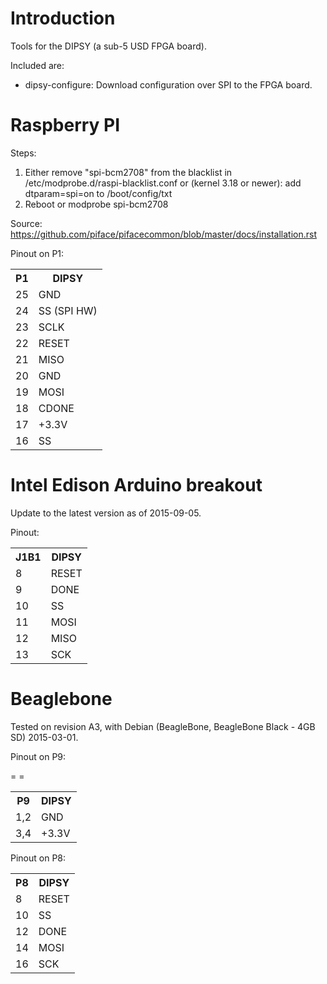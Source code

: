 Introduction
============

Tools for the DIPSY (a sub-5 USD FPGA board).

Included are:
* dipsy-configure: Download configuration over SPI to the FPGA board.


Raspberry PI
============
Steps:
<ol>
<li>
Either remove "spi-bcm2708" from the blacklist in /etc/modprobe.d/raspi-blacklist.conf or (kernel 3.18 or newer): add dtparam=spi=on to /boot/config/txt
</li>
<li>
Reboot or modprobe spi-bcm2708
</li>
</ol>

Source: https://github.com/piface/pifacecommon/blob/master/docs/installation.rst

Pinout on P1:<table>
<tr>
	<th>P1</th><th>DIPSY</th>
</tr>
	<td>25</td><td>GND</td>
</tr>
<tr>
	<td>24</td><td>SS (SPI HW)</td>
</tr>
<tr>
	<td>23</td><td>SCLK</td>
</tr>
<tr>
	<td>22</td><td>RESET</td>
</tr>
<tr>
	<td>21</td><td>MISO</td>
</tr>
<tr>
	<td>20</td><td>GND</td>
</tr>
<tr>
	<td>19</td><td>MOSI</td>
</tr>
<tr>
	<td>18</td><td>CDONE</td>
</tr>
<tr>
	<td>17</td><td>+3.3V</td>
</tr>
<tr>
	<td>16</td><td>SS</td>
</tr>
</table>

Intel Edison Arduino breakout
=============================
Update to the latest version as of 2015-09-05.

Pinout:<table>
<tr>
	<th>J1B1</th><th>DIPSY</th>
</tr>
<tr>
	 <td>8</td><td>RESET</td>
</tr>
<tr>
	 <td>9</td><td>DONE</td>
</tr>
<tr>
	<td>10</td><td>SS</td>
</tr>
<tr>
	<td>11</td><td>MOSI</td>
</tr>
<tr>
	<td>12</td><td>MISO</td>
</tr>
<tr>
	<td>13</td><td>SCK</td>
</tr>
</table>

Beaglebone
==========
Tested on revision A3, with Debian (BeagleBone, BeagleBone Black - 4GB SD) 2015-03-01.


Pinout on P9:<table>
<tr>
	<th>P9</th><th>DIPSY</th>
</tr>
<tr>
	<td>1,2</td> = <td>GND</td>
</tr>
<tr>
	<td>3,4</td> = <td>+3.3V</td>
</tr>
</table>

Pinout on P8:<table>
<tr>
	<th>P8</th><th>DIPSY</th>
</tr>
<tr>
	 <td>8</td><td>RESET</td>
</tr>
<tr>
	<td>10</td><td>SS</td>
</tr>
<tr>
	<td>12</td><td>DONE</td>
</tr>
<tr>
	<td>14</td><td>MOSI</td>
</tr>
<tr>
	<td>16</td><td>SCK</td>
</tr>
</table>
